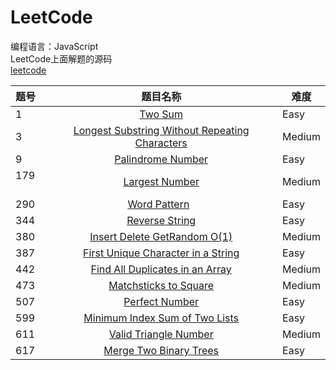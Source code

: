 # LeetCode<br>
编程语言：JavaScript<br>
LeetCode上面解题的源码<br>
[leetcode](https://leetcode.com/tokenyangforever/)

题号  | 题目名称 | 难度
:--- | :------:| ---
1    | [Two Sum](https://leetcode.com/problems/two-sum/tabs/description)     | Easy
3    | [Longest Substring Without Repeating Characters](https://leetcode.com/problems/longest-substring-without-repeating-characters/tabs/description)     | Medium
9    | [Palindrome Number](https://leetcode.com/problems/palindrome-number/tabs/description)     | Easy
179  | [Largest Number](https://leetcode.com/problems/largest-number/description/)  | Medium
290  | [Word Pattern](https://leetcode.com/problems/word-pattern/description/)    | Easy
344  | [Reverse String](https://leetcode.com/problems/reverse-string/tabs/description) | Easy
380  | [Insert Delete GetRandom O(1)](https://leetcode.com/problems/insert-delete-getrandom-o1/tabs/submissions/1/)  | Medium
387  | [First Unique Character in a String](https://leetcode.com/problems/first-unique-character-in-a-string/description/)  |  Easy
442  | [Find All Duplicates in an Array](https://leetcode.com/problems/find-all-duplicates-in-an-array/tabs/description) | Medium
473  | [Matchsticks to Square](https://leetcode.com/problems/matchsticks-to-square/description/)  | Medium
507  | [Perfect Number](https://leetcode.com/problems/perfect-number/tabs/description) | Easy
599  | [Minimum Index Sum of Two Lists](https://leetcode.com/problems/minimum-index-sum-of-two-lists/description/) | Easy
611  | [Valid Triangle Number](https://leetcode.com/problems/valid-triangle-number/description/)  |  Medium
617  | [Merge Two Binary Trees](https://leetcode.com/problems/merge-two-binary-trees/description/) | Easy

